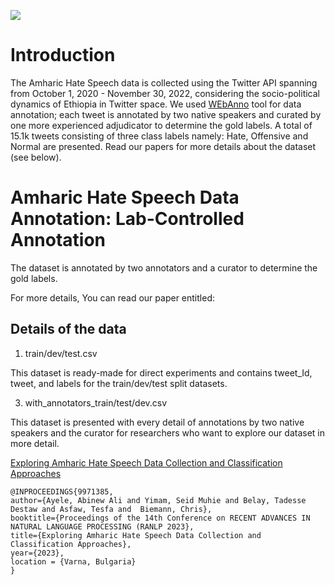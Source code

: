 
 [![](../../logo.png)](https://github.com/uhh-lt/amharicmodels/)
# Introduction
The Amharic Hate Speech data is collected using the Twitter API spanning from October 1, 2020 - November 30, 2022, considering the socio-political dynamics of Ethiopia in Twitter space. We used [WEbAnno](http://ltdemos.informatik.uni-hamburg.de/codebookanno-cba/) tool for data annotation; each tweet is annotated by two native speakers and curated by one more experienced adjudicator to determine the gold labels. A total of 15.1k tweets consisting of three class labels namely: Hate, Offensive and Normal are presented. Read our papers for more details about the dataset (see below).

# Amharic Hate Speech Data Annotation: Lab-Controlled Annotation
The dataset is annotated by two annotators and a curator to determine the gold labels.  

For more details, You can read our paper entitled:

## Details of the data
1. train/dev/test.csv

This dataset is ready-made for direct experiments and contains tweet_Id, tweet, and labels for the train/dev/test split datasets. 
   
3. with_annotators_train/test/dev.csv

This dataset is presented with every detail of annotations by two native speakers and the curator for researchers who want to explore our dataset in more detail. 

[Exploring Amharic Hate Speech Data Collection and Classification Approaches](https://www.inf.uni-hamburg.de/en/inst/ab/lt/publications/2023-ayele-et-al-hate-ranlp.pdf)

   
```
@INPROCEEDINGS{9971385,  
author={Ayele, Abinew Ali and Yimam, Seid Muhie and Belay, Tadesse Destaw and Asfaw, Tesfa and  Biemann, Chris},  
booktitle={Proceedings of the 14th Conference on RECENT ADVANCES IN NATURAL LANGUAGE PROCESSING (RANLP 2023},   
title={Exploring Amharic Hate Speech Data Collection and Classification Approaches},   
year={2023},    
location = {Varna, Bulgaria}
}
```



